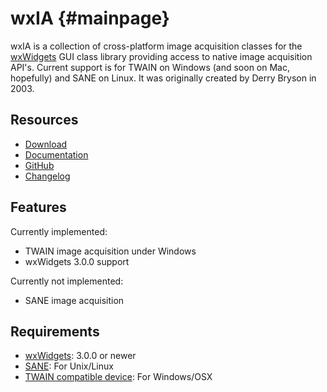 wxIA                  {#mainpage}
=========

wxIA is a collection of cross-platform image acquisition classes for the [wxWidgets][1] GUI class library providing access to native image acquisition API's. Current support is for TWAIN on Windows (and soon on Mac, hopefully) and SANE on Linux. It was originally created by Derry Bryson in 2003.

Resources
---------
* [Download](https://github.com/versable/wxia/releases)
* [Documentation](http://versable.github.io/wxia)
* [GitHub](https://github.com/versable/wxia)
* [Changelog](https://github.com/versable/wxia/blob/master/CHANGELOG.md#)

Features
--------
Currently implemented:
* TWAIN image acquisition under Windows
* wxWidgets 3.0.0 support

Currently not implemented:
* SANE image acquisition

Requirements
------------
* [wxWidgets][1]: 3.0.0  or newer
* [SANE][2]: For Unix/Linux
* [TWAIN compatible device][3]: For Windows/OSX

[1]: http://www.wxwidgets.org
[2]: http://sane-project.org/
[3]: http://www.twain.org/
